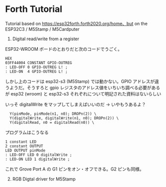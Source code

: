 # Forth Tutorial

Tutorial based on https://esp32forth.forth2020.org/home、but on the ESP32C3 / M5Stamp / M5Cardputer

1. Digital read/write from a register

ESP32-WROOM ボードのとおりだと次のコードでうごく。

```
HEX
03FF44004 CONSTANT GPIO-OUTREG
: LED-OFF 0 GPIO-OUTREG L! ;
: LED-ON  4 GPIO-OUTREG L! ;
```

しかし上のコードは esp32-s3 (M5Stamp) では動かない。GPIO アドレスが違うようだ。そうすろと gpio レジスタのアドレス値をいちいち調べる必要があるが esp32 (wroom) と esp32-s3 それぞれについて明記された資料はないらしい

いっそ digitalWrite をマップしてしまえばいいのだ -> いやもうあるよ？

```
  Y(pinMode, pinMode(n1, n0); DROPn(2)) \
  Y(digitalWrite, digitalWrite(n1, n0); DROPn(2)) \
  Y(digitalRead, n0 = digitalRead(n0)) \
```

プログラムはこうなる

```
1 constant LED
2 constant OUTPUT
LED OUTPUT pinMode
: LED-OFF LED 0 digitalWrite ;
: LED-ON LED 1 digitalWrite ;
```

これで Grove Port A の G1 ピンをオン・オフできる。G2 ピンも同様。

2. RGB Digtal driver for M5Stamp





